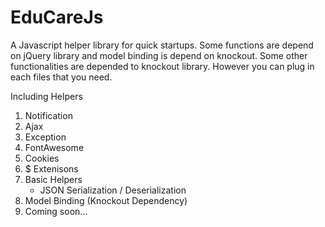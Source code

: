 # EduCareJs

A Javascript helper library for quick startups. Some functions are depend on jQuery library and model binding is depend on knockout. Some other functionalities are depended to knockout library. However you can plug in each files that you need.

Including Helpers

1. Notification
2. Ajax
3. Exception
4. FontAwesome
5. Cookies
6. $ Extenisons
7. Basic Helpers
    - JSON Serialization / Deserialization
9. Model Binding (Knockout Dependency)
8. Coming soon...
